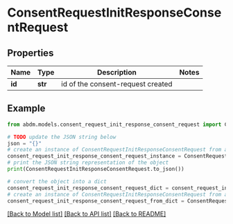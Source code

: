 # ConsentRequestInitResponseConsentRequest


## Properties

Name | Type | Description | Notes
------------ | ------------- | ------------- | -------------
**id** | **str** | id of the consent-request created | 

## Example

```python
from abdm.models.consent_request_init_response_consent_request import ConsentRequestInitResponseConsentRequest

# TODO update the JSON string below
json = "{}"
# create an instance of ConsentRequestInitResponseConsentRequest from a JSON string
consent_request_init_response_consent_request_instance = ConsentRequestInitResponseConsentRequest.from_json(json)
# print the JSON string representation of the object
print(ConsentRequestInitResponseConsentRequest.to_json())

# convert the object into a dict
consent_request_init_response_consent_request_dict = consent_request_init_response_consent_request_instance.to_dict()
# create an instance of ConsentRequestInitResponseConsentRequest from a dict
consent_request_init_response_consent_request_from_dict = ConsentRequestInitResponseConsentRequest.from_dict(consent_request_init_response_consent_request_dict)
```
[[Back to Model list]](../README.md#documentation-for-models) [[Back to API list]](../README.md#documentation-for-api-endpoints) [[Back to README]](../README.md)


